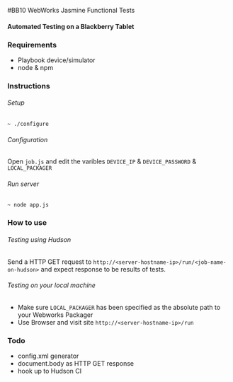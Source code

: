 #BB10 WebWorks Jasmine Functional Tests
#### Automated Testing on a Blackberry Tablet

### Requirements
- Playbook device/simulator
- node & npm

### Instructions
###### Setup
`~ ./configure`<br/>

###### Configuration
Open `job.js` and edit the varibles `DEVICE_IP` & `DEVICE_PASSWORD` & `LOCAL_PACKAGER`

###### Run server
`~ node app.js`

### How to use
###### Testing using Hudson
Send a HTTP GET request to 
`http://<server-hostname-ip>/run/<job-name-on-hudson>`
and expect response to be results of tests.
###### Testing on your local machine
- Make sure `LOCAL_PACKAGER` has been specified as the absolute path to your Webworks Packager
- Use Browser and visit site `http://<server-hostname-ip>/run`


### Todo

- config.xml generator
- document.body as HTTP GET response
- hook up to Hudson CI